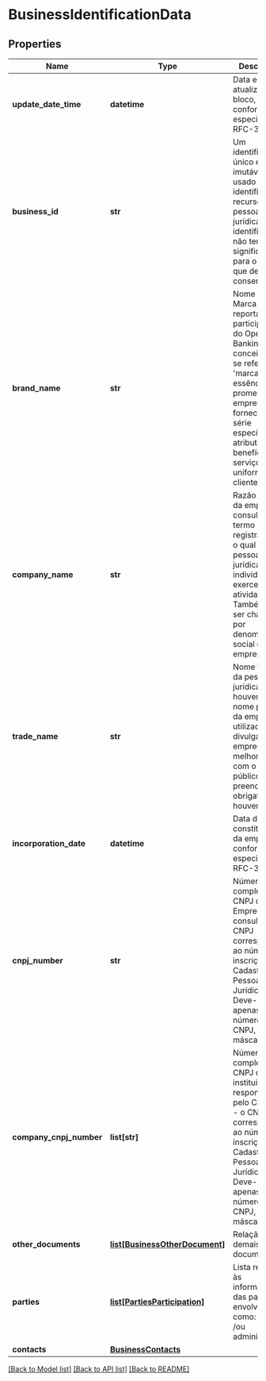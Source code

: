 # BusinessIdentificationData

## Properties
Name | Type | Description | Notes
------------ | ------------- | ------------- | -------------
**update_date_time** | **datetime** | Data e hora da atualização do bloco, conforme especificação RFC-3339 | 
**business_id** | **str** | Um identificador único e imutável usado para identificar o recurso cliente pessoa jurídica. Este identificador não tem significado para o cliente que deu o consentimento | 
**brand_name** | **str** | Nome da Marca reportada pelo participante do Open Banking. O conceito a que se refere a &#x27;marca&#x27; é em essência uma promessa da empresa em fornecer uma série específica de atributos, benefícios e serviços uniformes aos clientes  | 
**company_name** | **str** | Razão social da empresa consultada é o termo registrado sob o qual uma pessoa jurídica (PJ) se individualiza e exerce suas atividades. Também pode ser chamada por denominação social ou firma empresarial | 
**trade_name** | **str** | Nome fantasia da pessoa jurídica, se houver. (É o nome popular da empresa, utilizado para divulgação da empresa e melhor fixação com o público). De preenchimento obrigatório se houver | 
**incorporation_date** | **datetime** | Data de constituição da empresa, conforme especificação RFC-3339. | 
**cnpj_number** | **str** | Número completo do CNPJ da Empresa consultada  - o CNPJ corresponde ao número de inscrição no Cadastro de Pessoa Jurídica. Deve-se ter apenas os números do CNPJ, sem máscara | 
**company_cnpj_number** | **list[str]** | Número completo do CNPJ da instituição responsável pelo Cadastro - o CNPJ corresponde ao número de inscrição no Cadastro de Pessoa Jurídica.  Deve-se ter apenas os números do CNPJ, sem máscara  | 
**other_documents** | [**list[BusinessOtherDocument]**](BusinessOtherDocument.md) | Relação dos demais documentos | [optional] 
**parties** | [**list[PartiesParticipation]**](PartiesParticipation.md) | Lista relativa às informações das partes envolvidas, como: sócio e /ou administrador  | 
**contacts** | [**BusinessContacts**](BusinessContacts.md) |  | 

[[Back to Model list]](../README.md#documentation-for-models) [[Back to API list]](../README.md#documentation-for-api-endpoints) [[Back to README]](../README.md)

